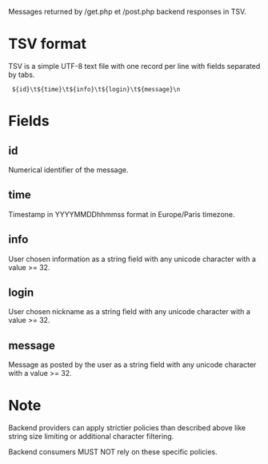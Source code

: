 Messages returned by /get.php et /post.php backend responses in TSV.

# TSV format

TSV is a simple UTF-8 text file with one record per line with fields separated by tabs.

```tsv
 ${id}\t${time}\t${info}\t${login}\t${message}\n
 ```

# Fields

## id

Numerical identifier of the message.

## time

Timestamp in YYYYMMDDhhmmss format in Europe/Paris timezone.

## info

User chosen information as a string field with any unicode character with a value >= 32.

## login

User chosen nickname as a string field with any unicode character with a value >= 32.

## message

Message as posted by the user as a string field with any unicode character with a value >= 32.

# Note

Backend providers can apply strictier policies than described above like string size limiting or additional character filtering.

Backend consumers MUST NOT rely on these specific policies.
